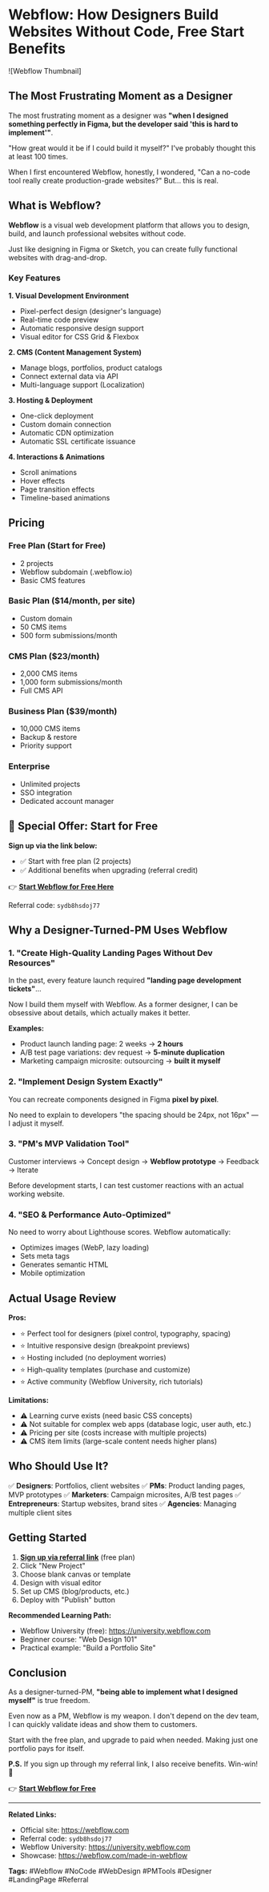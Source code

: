# Webflow: How Designers Build Websites Without Code, Free Start Benefits

![Webflow Thumbnail]

## The Most Frustrating Moment as a Designer

The most frustrating moment as a designer was **"when I designed something perfectly in Figma, but the developer said 'this is hard to implement'"**.

"How great would it be if I could build it myself?" I've probably thought this at least 100 times.

When I first encountered Webflow, honestly, I wondered, "Can a no-code tool really create production-grade websites?" But... this is real.

## What is Webflow?

**Webflow** is a visual web development platform that allows you to design, build, and launch professional websites without code.

Just like designing in Figma or Sketch, you can create fully functional websites with drag-and-drop.

### Key Features

**1. Visual Development Environment**
- Pixel-perfect design (designer's language)
- Real-time code preview
- Automatic responsive design support
- Visual editor for CSS Grid & Flexbox

**2. CMS (Content Management System)**
- Manage blogs, portfolios, product catalogs
- Connect external data via API
- Multi-language support (Localization)

**3. Hosting & Deployment**
- One-click deployment
- Custom domain connection
- Automatic CDN optimization
- Automatic SSL certificate issuance

**4. Interactions & Animations**
- Scroll animations
- Hover effects
- Page transition effects
- Timeline-based animations

## Pricing

### Free Plan (Start for Free)
- 2 projects
- Webflow subdomain (.webflow.io)
- Basic CMS features

### Basic Plan ($14/month, per site)
- Custom domain
- 50 CMS items
- 500 form submissions/month

### CMS Plan ($23/month)
- 2,000 CMS items
- 1,000 form submissions/month
- Full CMS API

### Business Plan ($39/month)
- 10,000 CMS items
- Backup & restore
- Priority support

### Enterprise
- Unlimited projects
- SSO integration
- Dedicated account manager

## 🎁 Special Offer: Start for Free

**Sign up via the link below:**
- ✅ Start with free plan (2 projects)
- ✅ Additional benefits when upgrading (referral credit)

👉 **[Start Webflow for Free Here](https://try.webflow.com/sydb8hsdoj77)**

Referral code: `sydb8hsdoj77`

## Why a Designer-Turned-PM Uses Webflow

### 1. "Create High-Quality Landing Pages Without Dev Resources"

In the past, every feature launch required **"landing page development tickets"**...

Now I build them myself with Webflow. As a former designer, I can be obsessive about details, which actually makes it better.

**Examples:**
- Product launch landing page: 2 weeks → **2 hours**
- A/B test page variations: dev request → **5-minute duplication**
- Marketing campaign microsite: outsourcing → **built it myself**

### 2. "Implement Design System Exactly"

You can recreate components designed in Figma **pixel by pixel**.

No need to explain to developers "the spacing should be 24px, not 16px" — I adjust it myself.

### 3. "PM's MVP Validation Tool"

Customer interviews → Concept design → **Webflow prototype** → Feedback → Iterate

Before development starts, I can test customer reactions with an actual working website.

### 4. "SEO & Performance Auto-Optimized"

No need to worry about Lighthouse scores. Webflow automatically:
- Optimizes images (WebP, lazy loading)
- Sets meta tags
- Generates semantic HTML
- Mobile optimization

## Actual Usage Review

**Pros:**
- ⭐ Perfect tool for designers (pixel control, typography, spacing)
- ⭐ Intuitive responsive design (breakpoint previews)
- ⭐ Hosting included (no deployment worries)
- ⭐ High-quality templates (purchase and customize)
- ⭐ Active community (Webflow University, rich tutorials)

**Limitations:**
- ⚠️ Learning curve exists (need basic CSS concepts)
- ⚠️ Not suitable for complex web apps (database logic, user auth, etc.)
- ⚠️ Pricing per site (costs increase with multiple projects)
- ⚠️ CMS item limits (large-scale content needs higher plans)

## Who Should Use It?

✅ **Designers**: Portfolios, client websites
✅ **PMs**: Product landing pages, MVP prototypes
✅ **Marketers**: Campaign microsites, A/B test pages
✅ **Entrepreneurs**: Startup websites, brand sites
✅ **Agencies**: Managing multiple client sites

## Getting Started

1. **[Sign up via referral link](https://try.webflow.com/sydb8hsdoj77)** (free plan)
2. Click "New Project"
3. Choose blank canvas or template
4. Design with visual editor
5. Set up CMS (blog/products, etc.)
6. Deploy with "Publish" button

**Recommended Learning Path:**
- Webflow University (free): https://university.webflow.com
- Beginner course: "Web Design 101"
- Practical example: "Build a Portfolio Site"

## Conclusion

As a designer-turned-PM, **"being able to implement what I designed myself"** is true freedom.

Even now as a PM, Webflow is my weapon. I don't depend on the dev team, I can quickly validate ideas and show them to customers.

Start with the free plan, and upgrade to paid when needed. Making just one portfolio pays for itself.

**P.S.** If you sign up through my referral link, I also receive benefits. Win-win! 🙌

👉 **[Start Webflow for Free](https://try.webflow.com/sydb8hsdoj77)**

---

**Related Links:**
- Official site: https://webflow.com
- Referral code: `sydb8hsdoj77`
- Webflow University: https://university.webflow.com
- Showcase: https://webflow.com/made-in-webflow

**Tags:** #Webflow #NoCode #WebDesign #PMTools #Designer #LandingPage #Referral
